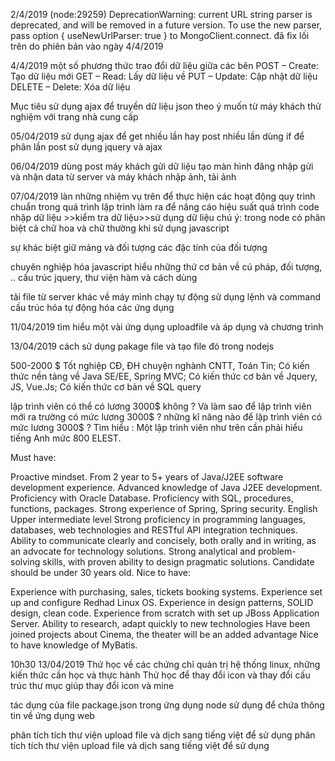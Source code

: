 2/4/2019
(node:29259) DeprecationWarning: current URL string parser is deprecated, and will be removed in a future version. To use the new parser, pass option { useNewUrlParser: true } to MongoClient.connect.
đã fix lối trên do phiên bản vào ngày 4/4/2019

4/4/2019
một số phương thức trao đổi dữ liệu giữa các bên
POST – Create: Tạo dữ liệu mới
GET – Read: Lấy dữ liệu về
PUT – Update: Cập nhật dữ liệu
DELETE – Delete: Xóa dữ liệu

Mục tiêu
sử dụng ajax để truyền dữ liệu json theo ý muốn từ máy khách
thử nghiệm với trang nhà cung cấp

05/04/2019
sử dụng ajax để get nhiều lần hay post nhiều lần
dùng if để phân lần post
 sử dụng jquery và ajax

06/04/2019
dùng post máy khách gửi dữ liệu
tạo màn hình đăng nhập
gửi và nhận data từ server và máy khách
nhập ảnh, tải ảnh

07/04/2019
làn những nhiệm vụ trên để thực hiện các hoạt động
quy trình chuẩn trong quá trình lập trình làm ra để nâng cáo hiệu suất quá trình code
nhập dữ liệu >>kiểm tra dữ liệu>>sử dụng dữ liệu
chú ý: trong node có phân biệt cả chữ hoa và chữ thường khi sử dụng javascript

sự khác biệt giữ mảng và đối tượng
các đặc tính của đối tượng

chuyên nghiệp hóa javascript hiểu những thứ cơ bản về cú pháp, đối tượng, ..
cấu trúc jquery, thư viện hàm và cách dùng

tải file từ server khác về máy mình chạy tự động
sử dụng lệnh và command cấu trúc hóa tự động hóa các ứng dụng

11/04/2019
tìm hiểu một vài ứng dụng uploadfile và áp dụng và chương trình

13/04/2019
cách sử dụng pakage file và tạo file đó trong nodejs

500-2000 $
Tốt nghiệp CĐ, ĐH chuyện nghành CNTT, Toán Tin;
Có kiến thức nền tảng về Java SE/EE, Spring MVC;
Có kiến thức cơ bản về Jquery, JS, Vue.Js;
Có kiến thức cơ bản về SQL query


lập trình viên có thể có lương 3000$ không ?
Và làm sao để lập trình viên mới ra trường có mức lương 3000$ ? những kĩ năng nào để lập trình viên có mức lương 3000$ ?
Tìm hiểu :
Một lập trình viên như trên cần phải hiểu tiếng Anh mức 800 ELEST.

Must have:

Proactive mindset.
From 2 year to 5+ years of Java/J2EE software development experience.
Advanced knowledge of Java J2EE development.
Proficiency with Oracle Database.
Proficiency with SQL, procedures, functions, packages.
Strong experience of Spring, Spring security.
English Upper intermediate level
Strong proficiency in programming languages, databases, web technologies and RESTful API integration techniques.
Ability to communicate clearly and concisely, both orally and in writing, as an advocate for technology solutions.
Strong analytical and problem-solving skills, with proven ability to design pragmatic solutions.
Candidate should be under 30 years old.
Nice to have:

Experience with purchasing, sales, tickets booking systems.
Experience set up and configure Redhad Linux OS.
Experience in design patterns, SOLID design, clean code.
Experience from scratch with set up JBoss Application Server.
Ability to research, adapt quickly to new technologies
Have been joined projects about Cinema, the theater will be an added advantage
Nice to have knowledge of MyBatis.

10h30 13/04/2019
Thử học về các chứng chỉ quản trị hệ thống linux, những kiến thức cần học và thực hành
Thử học để thay đổi icon và thay đổi cấu trúc thư mục giúp thay đổi icon và mine

tác dụng của file package.json trong ứng dụng node sử dụng để chứa thông tin về ứng dụng web

phân tích tích thư viện upload file và dịch sang tiếng việt để sử dụng
phân tích tích thư viện upload file và dịch sang tiếng việt để sử dụng